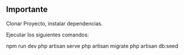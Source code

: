 

## Importante

Clonar Proyecto, instalar dependencias.

Ejecutar los siguientes comandos:

npm run dev
php artisan serve
php artisan migrate
php artisan db:seed

